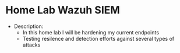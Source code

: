 # Home Lab Wazuh SIEM

- Description:
    - In this home lab I will be hardening my current endpoints
    - Testing resilence and detection efforts against several types of attacks


